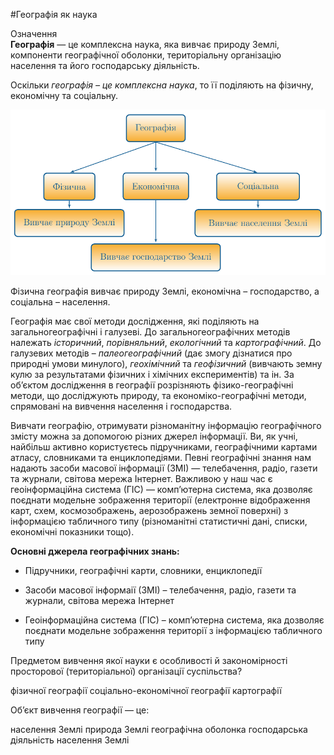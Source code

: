 #Географія як наука

<div class="eoz-wrap">
<span class="eoz">Означення</span>
<div class="eoz-text">
<b>Географiя</b> — це комплексна наука, яка вивчає природу Землi, компоненти географiчної оболонки, територiальну органiзацiю населення та його господарську дiяльнiсть.
</div>
</div>

Оскільки *географія – це комплексна наука*, то її поділяють на <span class="p1">фізичну, економічну</span> та <span class="p1">соціальну.</span>

<div align="center">
<img src="diagram_geography.png"/>
</div>

Фізична географія вивчає природу Землі, економічна – господарство, а соціальна – населення.

Географія має свої <span class="p1">методи дослідження</span>, які поділяють на <span class="p1">загальногеографiчнi</span> і <span class="p1">галузевi</span>. До загальногеографічних методів належать *історичний*, *порівняльний*, *екологічний* та *картографічний*. До галузевих методів – *палеогеографічний* (дає змогу дізнатися про природні умови минулого), *геохімічний* та *геофізичний* (вивчають земну кулю за результатами фізичних і хімічних експериментів) та ін. За об’єктом дослідження в географії розрізняють фізико-географічні методи, що досліджують природу, та економіко-географічні методи, спрямовані на вивчення населення і господарства.

Вивчати географію, отримувати різноманітну інформацію географічного змісту можна за допомогою різних джерел інформації. Ви, як учні, найбільш активно користуєтесь підручниками, географічними картами атласу, словниками та енциклопедіями. Певні географічні знання нам надають засоби масової інформації (ЗМІ) — телебачення, радіо, газети та журнали, світова мережа Інтернет. Важливою у наш час є геоінформаційна система (ГІС) — комп’ютерна система, яка дозволяє поєднати модельне зображення території (електронне відображення карт, схем, космозображень, аерозображень земної поверхні) з інформацією табличного типу (різноманітні статистичні дані, списки, економічні показники тощо).

**Основні джерела географічних знань:**

-   Підручники, географічні карти, словники, енциклопедії

-   Засоби масової інформаії (ЗМІ) – телебачення, радіо, газети та журнали, світова мережа Інтернет

-   Геоінформаційна система (ГІС) – комп’ютерна система, яка дозволяє поєднати модельне зображення території з інформацією табличного типу

<quiz>
<question>
<p>Предметом вивчення якої науки є особливості й закономірності просторової (територіальної) організації суспільства?</p>
<answer>фізичної географії</answer>
<answer correct>соціально-економічної географії</answer>
<answer>картографії</answer>
</question>
<question>
<p>Об’єкт вивчення географії — це:</p>
<answer>населення Землі</answer>
<answer>природа Землі</answer>
<answer correct>географічна оболонка</answer>
<answer>господарська діяльність населення Землі</answer>
</question>
</quiz>

